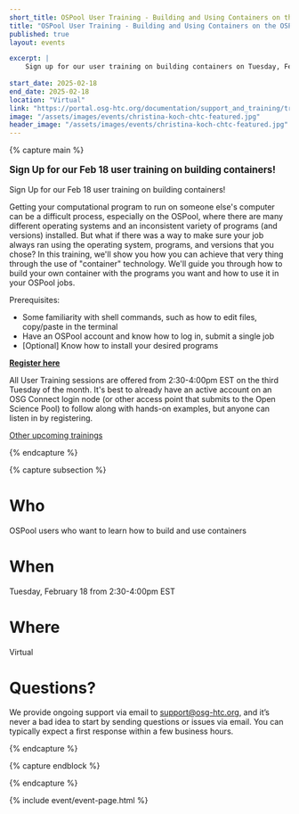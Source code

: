 ```yaml
---
short_title: OSPool User Training - Building and Using Containers on the OSPool
title: "OSPool User Training - Building and Using Containers on the OSPool"
published: true
layout: events

excerpt: |
    Sign up for our user training on building containers on Tuesday, February 18!
    
start_date: 2025-02-18
end_date: 2025-02-18
location: "Virtual"
link: "https://portal.osg-htc.org/documentation/support_and_training/training/osgusertraining/"
image: "/assets/images/events/christina-koch-chtc-featured.jpg"
header_image: "/assets/images/events/christina-koch-chtc-featured.jpg"
---
```


{% capture main %}

<p style="font-size: larger; font-weight: bold;">Sign Up for our Feb 18 user training on building containers!</p>

Sign Up for our Feb 18 user training on building containers!

Getting your computational program to run on someone else's computer can be a difficult process, especially on the OSPool, where there are many different operating systems and an inconsistent variety of programs (and versions) installed. But what if there was a way to make sure your job always ran using the operating system, programs, and versions that you chose? In this training, we'll show you how you can achieve that very thing through the use of "container" technology. We'll guide you through how to build your own container with the programs you want and how to use it in your OSPool jobs.

Prerequisites: 
* Some familiarity with shell commands, such as how to edit files, copy/paste in the terminal
* Have an OSPool account and know how to log in, submit a single job
* [Optional] Know how to install your desired programs


**[Register here](https://osgfacilitation.setmore.com/#classes)**

All User Training sessions are offered from 2:30-4:00pm EST on the third Tuesday of the month. It's best to already have an active account on an OSG Connect login node (or other access point that submits to the Open Science Pool) to follow along with hands-on examples, but anyone can listen in by registering.

[Other upcoming trainings](https://portal.osg-htc.org/documentation/support_and_training/training/osgusertraining/)

{% endcapture %}


{% capture subsection %}
# Who

OSPool users who want to learn how to build and use containers

# When

Tuesday, February 18 from 2:30-4:00pm EST

# Where

Virtual

# Questions?

We provide ongoing support via email to <support@osg-htc.org>, and it’s never a bad idea to start by sending questions or issues via email. You can typically expect a first response within a few business hours.

{% endcapture %}

{% capture endblock %}


{% endcapture %}

{% include event/event-page.html %}
